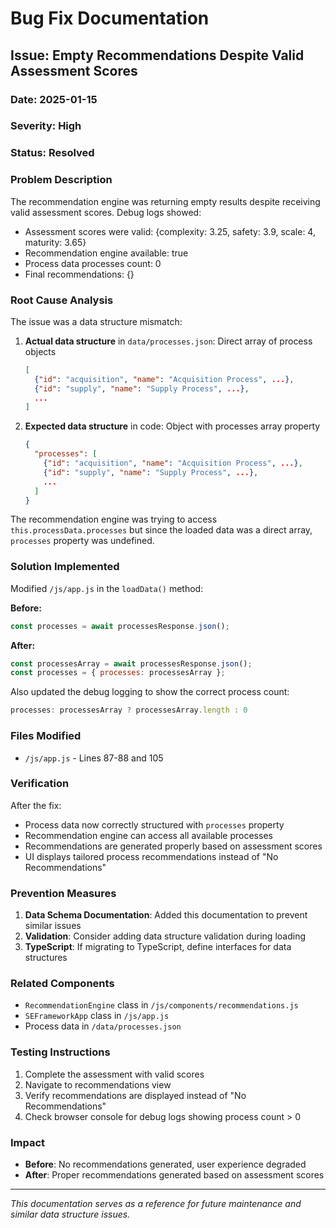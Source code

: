 # Bug Fix Documentation

## Issue: Empty Recommendations Despite Valid Assessment Scores

### Date: 2025-01-15
### Severity: High
### Status: Resolved

### Problem Description
The recommendation engine was returning empty results despite receiving valid assessment scores. Debug logs showed:
- Assessment scores were valid: {complexity: 3.25, safety: 3.9, scale: 4, maturity: 3.65}
- Recommendation engine available: true
- Process data processes count: 0
- Final recommendations: {}

### Root Cause Analysis
The issue was a data structure mismatch:
1. **Actual data structure** in `data/processes.json`: Direct array of process objects
   ```json
   [
     {"id": "acquisition", "name": "Acquisition Process", ...},
     {"id": "supply", "name": "Supply Process", ...},
     ...
   ]
   ```

2. **Expected data structure** in code: Object with processes array property
   ```json
   {
     "processes": [
       {"id": "acquisition", "name": "Acquisition Process", ...},
       {"id": "supply", "name": "Supply Process", ...},
       ...
     ]
   }
   ```

The recommendation engine was trying to access `this.processData.processes` but since the loaded data was a direct array, `processes` property was undefined.

### Solution Implemented
Modified `/js/app.js` in the `loadData()` method:

**Before:**
```javascript
const processes = await processesResponse.json();
```

**After:**
```javascript
const processesArray = await processesResponse.json();
const processes = { processes: processesArray };
```

Also updated the debug logging to show the correct process count:
```javascript
processes: processesArray ? processesArray.length : 0
```

### Files Modified
- `/js/app.js` - Lines 87-88 and 105

### Verification
After the fix:
- Process data now correctly structured with `processes` property
- Recommendation engine can access all available processes
- Recommendations are generated properly based on assessment scores
- UI displays tailored process recommendations instead of "No Recommendations"

### Prevention Measures
1. **Data Schema Documentation**: Added this documentation to prevent similar issues
2. **Validation**: Consider adding data structure validation during loading
3. **TypeScript**: If migrating to TypeScript, define interfaces for data structures

### Related Components
- `RecommendationEngine` class in `/js/components/recommendations.js`
- `SEFrameworkApp` class in `/js/app.js`
- Process data in `/data/processes.json`

### Testing Instructions
1. Complete the assessment with valid scores
2. Navigate to recommendations view
3. Verify recommendations are displayed instead of "No Recommendations"
4. Check browser console for debug logs showing process count > 0

### Impact
- **Before**: No recommendations generated, user experience degraded
- **After**: Proper recommendations generated based on assessment scores

---

*This documentation serves as a reference for future maintenance and similar data structure issues.*